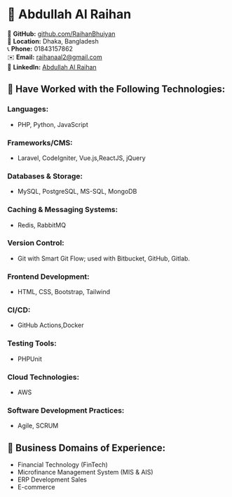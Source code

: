 # 🚀 Abdullah Al Raihan

🔗 **GitHub:** [github.com/RaihanBhuiyan](https://github.com/RaihanBhuiyan)  
📍 **Location:** Dhaka, Bangladesh  
📞 **Phone:** 01843157862  
✉️ **Email:** raihanaal2@gmail.com  
🔗 **LinkedIn:** [Abdullah Al Raihan](www.linkedin.com/in/abdullah-al-raihan-9b0667150)  

## 🔭 Have Worked with the Following Technologies:

### **Languages:**  
- PHP, Python, JavaScript  

### **Frameworks/CMS:**  
- Laravel, CodeIgniter, Vue.js,ReactJS, jQuery  

### **Databases & Storage:**  
- MySQL, PostgreSQL, MS-SQL, MongoDB  

### **Caching & Messaging Systems:**  
- Redis, RabbitMQ  

### **Version Control:**  
- Git with Smart Git Flow; used with Bitbucket, GitHub, Gitlab.

### **Frontend Development:**  
- HTML, CSS, Bootstrap, Tailwind  

### **CI/CD:**  
-  GitHub Actions,Docker  

### **Testing Tools:**  
- PHPUnit  

### **Cloud Technologies:**  
- AWS

### **Software Development Practices:**  
-  Agile, SCRUM  

## 📌 Business Domains of Experience:
- Financial Technology (FinTech)  
- Microfinance Management System (MIS & AIS)  
- ERP Development Sales  
- E-commerce
   
